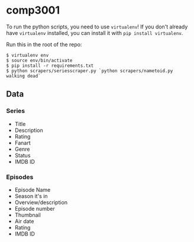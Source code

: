 # comp3001

To run the python scripts, you need to use `virtualenv`! If you don't already
have `virtualenv` installed, you can install it with `pip install virtualenv`. 

Run this in the root of the repo:

```
$ virtualenv env
$ source env/bin/activate
$ pip install -r requirements.txt
$ python scrapers/seriesscraper.py `python scrapers/nametoid.py walking dead`
```

## Data

### Series

 - Title
 - Description
 - Rating
 - Fanart
 - Genre
 - Status
 - IMDB ID

### Episodes

 - Episode Name
 - Season it's in
 - Overview/description
 - Episode number
 - Thumbnail
 - Air date
 - Rating
 - IMDB ID
